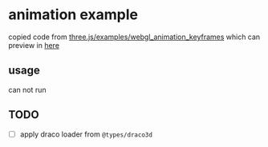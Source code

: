 # animation example

copied code from [three.js/examples/webgl_animation_keyframes](https://github.com/mrdoob/three.js/blob/master/examples/webgl_animation_keyframes.html) which can preview in [here](https://threejs.org/examples/#webgl_animation_keyframes)

## usage

can not run

## TODO

- [ ] apply draco loader from `@types/draco3d`
